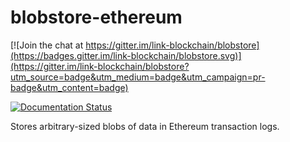 # blobstore-ethereum

[![Join the chat at https://gitter.im/link-blockchain/blobstore](https://badges.gitter.im/link-blockchain/blobstore.svg)](https://gitter.im/link-blockchain/blobstore?utm_source=badge&utm_medium=badge&utm_campaign=pr-badge&utm_content=badge)


[![Documentation Status](https://readthedocs.org/projects/pip/badge/?version=latest)](https://docs.readthedocs.io/en/latest/?badge=latest)

Stores arbitrary-sized blobs of data in Ethereum transaction logs.
